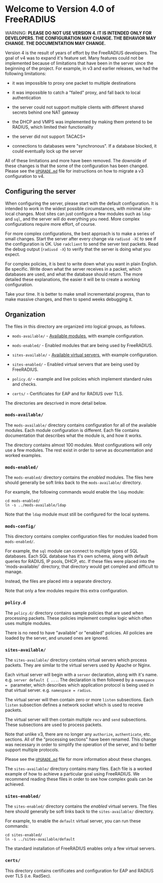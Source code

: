 # Welcome to Version 4.0 of FreeRADIUS

WARNING: **PLEASE DO NOT USE VERSION 4.  IT IS INTENDED ONLY FOR
DEVELOPERS.  THE CONFIGURATION MAY CHANGE.  THE BEHAVIOR MAY CHANGE.
THE DOCUMENTATION MAY CHANGE.**

Version 4 is the result of years of effort by the FreeRADIUS
developers.  The goal of v4 was to expand it's feature set.  Many
features could not be implemented because of limitations that have
been in the server since the beginning of the project.  For example,
in v3 and earlier releases, we had the following limitations:

* it was impossible to proxy one packet to multiple destinations

* it was impossible to catch a "failed" proxy, and fall back to local
  authentication

* the server could not support multiple clients with different shared
  secrets behind one NAT gateway

* the DHCP and VMPS was implemented by making them pretend to be
  RADIUS, which limited their functionality

* the server did not support TACACS+

* connections to databases were "synchronous".  If a database blocked,
  it could eventually lock up the server

All of these limitations and more have been removed.  The downside of
these changes is that the some of the configuration has been changed.
Please see the [`UPGRADE.md`](UPGRADE.md) file for instructions on
how to migrate a v3 configuration to v4.

## Configuring the server

When configuring the server, please start with the default
configuration.  It is intended to work in the widest possible
circumstances, with minimal site-local changes.  Most sites can just
configure a few modules such as `ldap` and `sql`, and the server will
do everything you need.  More complex configurations require more
effort, of course.

For more complex configurations, the best approach is to make a series
of small changes.  Start the server after every change via `radiusd
-XC` to see if the configuration is OK.  Use `radclient` to send the
server test packets.  Read the debug output (`radiusd -X`) to verify
that the server is doing what you expect.

For complex policies, it is best to write down what you want in plain
English.  Be specific.  Write down what the server receives in a
packet, which databases are used, and what the database should return.
The more detailed these explanations, the easier it will be to create
a working configuration.

Take your time.  It is better to make small incrementatal progress,
than to make massive changes, and then to spend weeks debugging it.

## Organization

The files in this directory are organized into logical groups, as
follows.

* `mods-available/` - [Available modules](mods-available/README.md), with example configuration.

* `mods-enabled/` - Enabled modules that are being used by FreeRADIUS.

* `sites-available/` - [Available virtual servers](sites-available/README.md), with example configuration.

* `sites-enabled/` - Enabled virtual servers that are being used by FreeRADIUS.

* `policy.d/` - example and live policies which implement standard rules and checks.

* `certs/` - Certificiates for EAP and for RADIUS over TLS.

The directories are descrived in more detail below.

### `mods-available/`

The `mods-available/` directory contains configuration for all of the
available modules.  Each module configuration is different.  Each file
contains documentation that describes what the module is, and how it
works.

The directory contains almost 100 modules.  Most configurations will
only use a few modules.  The rest exist in order to serve as
documentation and worked examples.

### `mods-enabled/`

The `mods-enabled/` directory contains the *enabled* modules.  The
files here should generally be soft links back to the
`mods-available/` directory.

For example, the following commands would enable the `ldap` module:

    cd mods-enabled/
    ln -s ../mods-available/ldap

Note that the `ldap` module must still be configured for the local systems.

### `mods-config/`

This directory contains complex configuration files for modules loaded
from `mods-enabled/`.

For example, the `sql` module can connect to multiple types of SQL
databases.  Each SQL database has it's own schema, along with default
queries for RADIUS, IP pools, DHCP, etc.  If these files were placed
into the 'mods-available/` directory, that directory would get compled
and difficult to manage.

Instead, the files are placed into a separate directory.

Note that only a few modules require this extra configuration.

### `policy.d`

The `policy.d/` directory contains sample policies that are used when
processing packets.  These policies implement complex logic which
often uses multiple modules.

There is no need to have "available" or "enabled" policies.  All
policies are loaded by the server, and unused ones are ignored.

### `sites-available/`

The `sites-available/` directory contains virtual servers which
process packets.  They are similar to the virtual servers used by
Apache or Nginx.

Each virtual server will begin with a `server` declaration, along with
it's name.  e.g. `server default { ...`.  The declaration is then
followed by a `namespace = ` parameter, which describes which
application protocol is being used in that virtual server.
e.g. `namespace = radius`.

The virtual server will then contain zero or more `listen`
subsections.  Each `listen` subsection defines a network socket which
is used to receive packets.

The virtual server will then contain multiple `recv` and `send`
subsections.  These subsections are used to process packets.

Note that unlike v3, there are no longer any `authorize`,
`authenticate`, etc. sections.  All of the "processing sections" have
been renamed.  This change was necessary in order to simplify the
operation of the server, and to better support multiple protocols.

Please see the [`UPGRADE.md`](UPGRADE.md) file for more
information about these changes.

The `sites-available/` directory contains many files.  Each file is a
worked example of how to achieve a particular goal using FreeRADIUS.
We recommend reading these files in order to see how complex goals can
be achieved.

### `sites-enabled/`

The `sites-enabled/` directory contains the *enabled* virtual servers.  The files here should
generally be soft links back to the `sites-available/` directory.

For example, to enable the `default` virtual server, you can run these commands:

    cd sites-enabled/
    ln -s ../sites-available/default

The standard installation of FreeRADIUS enables only a few virtual servers.

### `certs/`

This directory contains certificates and configuration for EAP and
RADIUS over TLS (i.e. RadSec).


